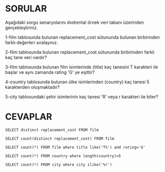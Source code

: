 # SORULAR
Aşağıdaki sorgu senaryolarını dvdrental örnek veri tabanı üzerinden gerçekleştiriniz.

1-film tablosunda bulunan replacement_cost sütununda bulunan birbirinden farklı değerleri sıralayınız.

2-film tablosunda bulunan replacement_cost sütununda birbirinden farklı kaç tane veri vardır?

3-film tablosunda bulunan film isimlerinde (title) kaç tanesini T karakteri ile başlar ve aynı zamanda rating 'G' ye eşittir?

4-country tablosunda bulunan ülke isimlerinden (country) kaç tanesi 5 karakterden oluşmaktadır?

5-city tablosundaki şehir isimlerinin kaç tanesi 'R' veya r karakteri ile biter?

# CEVAPLAR
```
SELECT distinct replacement_cost FROM film 
```
```
SELECT count(distinct replacement_cost) FROM film
```
```
SELECT count(*) FROM film where title like('T%') and rating='G'
```
```
SELECT count(*) FROM country where length(country)=5
```
```
SELECT count(*) FROM city where city ilike('%r')
```
